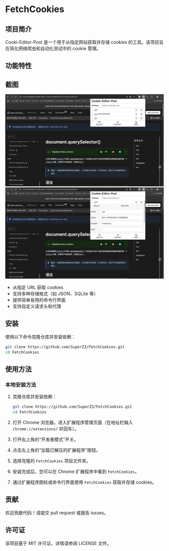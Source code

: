 # FetchCookies

## 项目简介
Cooki-Editor-Post 是一个用于从指定网站获取并存储 cookies 的工具。该项目旨在简化网络爬虫和自动化测试中的 cookie 管理。

## 功能特性
## 截图
![Screenshot 1](images/cookies1.png)
![Screenshot 2](images/cookies2.png)

- 从指定 URL 获取 cookies
- 支持多种存储格式（如 JSON、SQLite 等）
- 提供简单易用的命令行界面
- 支持自定义请求头和代理

## 安装
使用以下命令克隆仓库并安装依赖：
```bash
git clone https://github.com/SuperZ3/FetchCookies.git
cd FetchCookies
```

## 使用方法
### 本地安装方法

1. 克隆仓库并安装依赖：
    ```bash
    git clone https://github.com/SuperZ3/FetchCookies.git
    cd FetchCookies
    ```

2. 打开 Chrome 浏览器，进入扩展程序管理页面（在地址栏输入 `chrome://extensions/` 并回车）。

3. 打开右上角的“开发者模式”开关。

4. 点击左上角的“加载已解压的扩展程序”按钮。

5. 选择克隆的 `FetchCookies` 项目文件夹。

6. 安装完成后，您可以在 Chrome 扩展程序中看到 `FetchCookies`。

7. 通过扩展程序图标或命令行界面使用 `FetchCookies` 获取并存储 cookies。

## 贡献
欢迎贡献代码！请提交 pull request 或报告 issues。

## 许可证
该项目基于 MIT 许可证，详情请参阅 LICENSE 文件。
